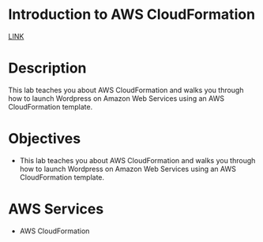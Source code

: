 # Introduction to AWS CloudFormation

[LINK](https://skillbuilder.aws/learn/D29H5HEJFM/under-maintenance-introduction-to-aws-cloudformation/485ZYHEYK2)

# **Description**

This lab teaches you about AWS CloudFormation and walks you through how to launch Wordpress on Amazon Web Services using an AWS CloudFormation template.

# **Objectives**

- This lab teaches you about AWS CloudFormation and walks you through how to launch Wordpress on Amazon Web Services using an AWS CloudFormation template.

# **AWS Services**

- AWS CloudFormation